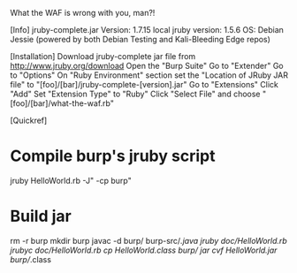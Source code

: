 What the WAF is wrong with you, man?!

[Info]
jruby-complete.jar Version: 1.7.15
local jruby version: 1.5.6
OS: Debian Jessie (powered by both Debian Testing and Kali-Bleeding Edge repos)

[Installation]
Download jruby-complete jar file from http://www.jruby.org/download
Open the "Burp Suite"
Go to "Extender"
Go to "Options"
On "Ruby Environment" section set the "Location of JRuby JAR file" to "[foo]/[bar]/jruby-complete-[version].jar"
Go to "Extensions"
Click "Add"
Set "Extension Type" to "Ruby"
Click "Select File" and choose "[foo]/[bar]/what-the-waf.rb"

[Quickref]

# Compile burp's jruby script
jruby HelloWorld.rb -J" -cp burp"

# Build jar
rm -r burp
mkdir burp
javac -d burp/ burp-src/*.java
jruby doc/HelloWorld.rb
jrubyc doc/HelloWorld.rb
cp HelloWorld.class burp/
jar cvf HelloWorld.jar burp/*.class

